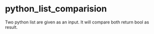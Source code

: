 # python_list_comparision
Two python list are given as an input. It will compare both return bool as result.
